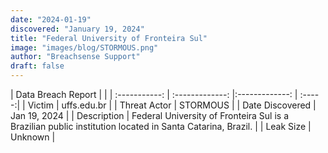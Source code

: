 ```yaml
---
date: "2024-01-19"
discovered: "January 19, 2024"
title: "Federal University of Fronteira Sul"
image: "images/blog/STORMOUS.png"
author: "Breachsense Support"
draft: false
---
```


| Data Breach Report           |              | 
| :-----------: | :-------------:     |:-------------:    | :-----:|
| Victim      | uffs.edu.br      | 
| Threat Actor      | STORMOUS      | 
| Date Discovered      | Jan 19, 2024      | 
| Description      | Federal University of Fronteira Sul is a Brazilian public institution located in Santa Catarina, Brazil.      | 
| Leak Size      | Unknown      | 


